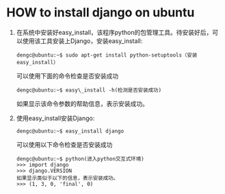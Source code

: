 # HOW to install django on ubuntu

1. 在系统中安装好easy\_install，该程序python的包管理工具。待安装好后，可以使用该工具安装上Django，安装easy\_install:
	
	```
	dengc@ubuntu:~$ sudo apt-get install python-setuptools（安装easy_install）
	```
	
	可以使用下面的命令检查是否安装成功
	
	```
	dengc@ubuntu:~$ easy\_install -h(检测是否安装成功)
	```

	如果显示该命令参数的帮助信息，表示安装成功。

2. 使用easy\_install安装Django:

	```
	dengc@ubuntu:~$ easy_install django
	```

	可以使用以下命令检查是否安装成功

	```
	dengc@ubuntu:~$ python(进入python交互式环境)
	>>> import django
	>>> django.VERSION
	如果显示类似于以下的信息，表示安装成功。
	>>> (1, 3, 0, 'final', 0)
	```
